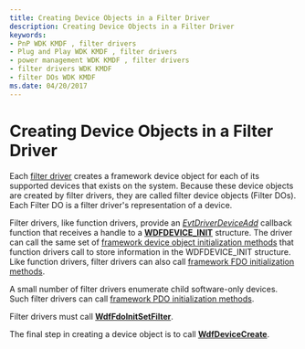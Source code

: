 ```yaml
---
title: Creating Device Objects in a Filter Driver
description: Creating Device Objects in a Filter Driver
keywords:
- PnP WDK KMDF , filter drivers
- Plug and Play WDK KMDF , filter drivers
- power management WDK KMDF , filter drivers
- filter drivers WDK KMDF
- filter DOs WDK KMDF
ms.date: 04/20/2017
---
```


# Creating Device Objects in a Filter Driver


Each [filter driver](../kernel/filter-drivers.md) creates a framework device object for each of its supported devices that exists on the system. Because these device objects are created by filter drivers, they are called filter device objects (Filter DOs). Each Filter DO is a filter driver's representation of a device.

Filter drivers, like function drivers, provide an [*EvtDriverDeviceAdd*](/windows-hardware/drivers/ddi/wdfdriver/nc-wdfdriver-evt_wdf_driver_device_add) callback function that receives a handle to a [**WDFDEVICE\_INIT**](./wdfdevice_init.md) structure. The driver can call the same set of [framework device object initialization methods](/windows-hardware/drivers/ddi/wdfdevice/#device-init-methods) that function drivers call to store information in the WDFDEVICE\_INIT structure. Like function drivers, filter drivers can also call [framework FDO initialization methods](/windows-hardware/drivers/ddi/wdfdevice/#fdo-init-methods).

A small number of filter drivers enumerate child software-only devices. Such filter drivers can call [framework PDO initialization methods](/windows-hardware/drivers/ddi/wdfdevice/#pdo-init-methods).

Filter drivers must call [**WdfFdoInitSetFilter**](/windows-hardware/drivers/ddi/wdffdo/nf-wdffdo-wdffdoinitsetfilter).

The final step in creating a device object is to call [**WdfDeviceCreate**](/windows-hardware/drivers/ddi/wdfdevice/nf-wdfdevice-wdfdevicecreate).

 

